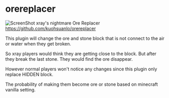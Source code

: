 # orereplacer

![ScreenShot](https://proxy.spigotmc.org/b9fb9f1b793e80a521a40818511411cd818690b6?url=http%3A%2F%2Fi.imgur.com%2FlcYt8Tm.png)
xray's nightmare
Ore Replacer
https://github.com/kuohsuanlo/orereplacer

This plugin will change the ore and stone block that is not connect to the air or water when they get broken.

So xray players would think they are getting close to the block.
But after they break the last stone. They would find the ore disappear.

However normal players won't notice any changes since this plugin only replace HIDDEN block.

The probability of making them become ore or stone based on minecraft vanilla setting.
